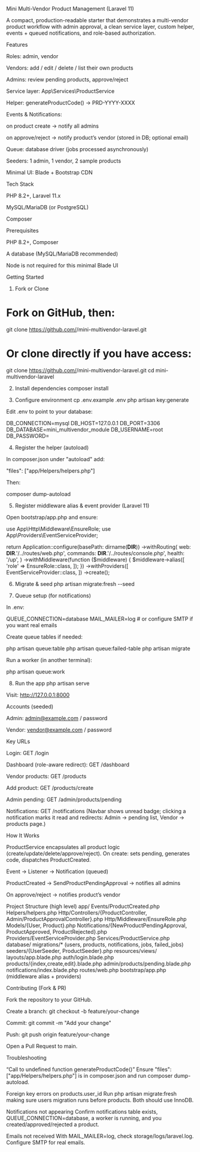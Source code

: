 Mini Multi-Vendor Product Management (Laravel 11)

A compact, production-readable starter that demonstrates a multi-vendor product workflow with admin approval, a clean service layer, custom helper, events + queued notifications, and role-based authorization.

Features

Roles: admin, vendor

Vendors: add / edit / delete / list their own products

Admins: review pending products, approve/reject

Service layer: App\Services\ProductService

Helper: generateProductCode() → PRD-YYYY-XXXX

Events & Notifications:

on product create → notify all admins

on approve/reject → notify product’s vendor
(stored in DB; optional email)

Queue: database driver (jobs processed asynchronously)

Seeders: 1 admin, 1 vendor, 2 sample products

Minimal UI: Blade + Bootstrap CDN

Tech Stack

PHP 8.2+, Laravel 11.x

MySQL/MariaDB (or PostgreSQL)

Composer

Prerequisites

PHP 8.2+, Composer

A database (MySQL/MariaDB recommended)

Node is not required for this minimal Blade UI

Getting Started
1) Fork or Clone
# Fork on GitHub, then:
git clone https://github.com/<your-username>/mini-multivendor-laravel.git
# Or clone directly if you have access:
git clone https://github.com/<owner>/mini-multivendor-laravel.git
cd mini-multivendor-laravel

2) Install dependencies
composer install

3) Configure environment
cp .env.example .env
php artisan key:generate


Edit .env to point to your database:

DB_CONNECTION=mysql
DB_HOST=127.0.0.1
DB_PORT=3306
DB_DATABASE=mini_multivendor_module
DB_USERNAME=root
DB_PASSWORD=

4) Register the helper (autoload)

In composer.json under "autoload" add:

"files": ["app/Helpers/helpers.php"]


Then:

composer dump-autoload

5) Register middleware alias & event provider (Laravel 11)

Open bootstrap/app.php and ensure:

use App\Http\Middleware\EnsureRole;
use App\Providers\EventServiceProvider;

return Application::configure(basePath: dirname(__DIR__))
    ->withRouting(
        web: __DIR__.'/../routes/web.php',
        commands: __DIR__.'/../routes/console.php',
        health: '/up',
    )
    ->withMiddleware(function ($middleware) {
        $middleware->alias([
            'role' => EnsureRole::class,
        ]);
    })
    ->withProviders([
        EventServiceProvider::class,
    ])
    ->create();

6) Migrate & seed
php artisan migrate:fresh --seed

7) Queue setup (for notifications)

In .env:

QUEUE_CONNECTION=database
MAIL_MAILER=log   # or configure SMTP if you want real emails


Create queue tables if needed:

php artisan queue:table
php artisan queue:failed-table
php artisan migrate


Run a worker (in another terminal):

php artisan queue:work

8) Run the app
php artisan serve


Visit: http://127.0.0.1:8000

Accounts (seeded)

Admin: admin@example.com / password

Vendor: vendor@example.com / password

Key URLs

Login: GET /login

Dashboard (role-aware redirect): GET /dashboard

Vendor products: GET /products

Add product: GET /products/create

Admin pending: GET /admin/products/pending

Notifications: GET /notifications
(Navbar shows unread badge; clicking a notification marks it read and redirects:
Admin → pending list, Vendor → products page.)

How It Works

ProductService encapsulates all product logic (create/update/delete/approve/reject).
On create: sets pending, generates code, dispatches ProductCreated.

Event → Listener → Notification (queued)

ProductCreated → SendProductPendingApproval → notifies all admins

On approve/reject → notifies product’s vendor

Project Structure (high level)
app/
  Events/ProductCreated.php
  Helpers/helpers.php
  Http/Controllers/{ProductController, Admin/ProductApprovalController}.php
  Http/Middleware/EnsureRole.php
  Models/{User, Product}.php
  Notifications/{NewProductPendingApproval, ProductApproved, ProductRejected}.php
  Providers/EventServiceProvider.php
  Services/ProductService.php
database/
  migrations/* (users, products, notifications, jobs, failed_jobs)
  seeders/{UserSeeder, ProductSeeder}.php
resources/views/
  layouts/app.blade.php
  auth/login.blade.php
  products/{index,create,edit}.blade.php
  admin/products/pending.blade.php
  notifications/index.blade.php
routes/web.php
bootstrap/app.php  (middleware alias + providers)

Contributing (Fork & PR)

Fork the repository to your GitHub.

Create a branch: git checkout -b feature/your-change

Commit: git commit -m "Add your change"

Push: git push origin feature/your-change

Open a Pull Request to main.

Troubleshooting

“Call to undefined function generateProductCode()”
Ensure "files": ["app/Helpers/helpers.php"] is in composer.json and run composer dump-autoload.

Foreign key errors on products.user_id
Run php artisan migrate:fresh making sure users migration runs before products. Both should use InnoDB.

Notifications not appearing
Confirm notifications table exists, QUEUE_CONNECTION=database, a worker is running, and you created/approved/rejected a product.

Emails not received
With MAIL_MAILER=log, check storage/logs/laravel.log. Configure SMTP for real emails.